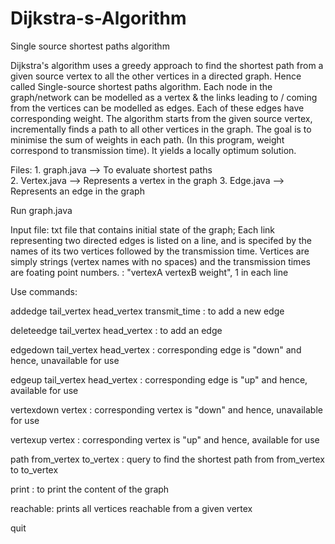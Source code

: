 # Dijkstra-s-Algorithm
Single source shortest paths algorithm

Dijkstra's algorithm uses a greedy approach to find the shortest path from a given source vertex to all the other vertices in a directed graph. 
Hence called Single-source shortest paths algorithm.
Each node in the graph/network can be modelled as a vertex & the links leading to / coming from the vertices can be modelled as edges.
Each of these edges have corresponding weight. 
The algorithm starts from the given source vertex, incrementally finds a path to all other vertices in the graph. The goal is to minimise 
the sum of weights in each path. (In this program, weight correspond to transmission time). It yields a locally optimum solution. 

Files:
	1. graph.java --> To evaluate shortest paths	
	2. Vertex.java --> Represents a vertex in the graph	
	3. Edge.java --> Represents an edge in the graph	

Run graph.java

Input file: txt file that contains initial state of the graph; Each link representing two directed edges is listed on a line, and is specifed by the names of its two vertices followed by the transmission time. Vertices are simply strings (vertex names with no spaces) and the transmission times are foating point numbers. 
: "vertexA vertexB weight", 1 in each line 

Use commands:

addedge tail_vertex head_vertex transmit_time : to add a new edge

deleteedge tail_vertex head_vertex : to add an edge 

edgedown tail_vertex head_vertex : corresponding edge is "down" and hence, unavailable for use

edgeup tail_vertex head_vertex : corresponding edge is "up" and hence, available for use
  
vertexdown vertex : corresponding vertex is "down" and hence, unavailable for use
 
vertexup vertex : corresponding vertex is "up" and hence, available for use
  
path from_vertex to_vertex : query to find the shortest path from from_vertex to to_vertex
  
print : to print the content of the graph 
  
reachable: prints all vertices reachable from a given vertex
  
quit
  
